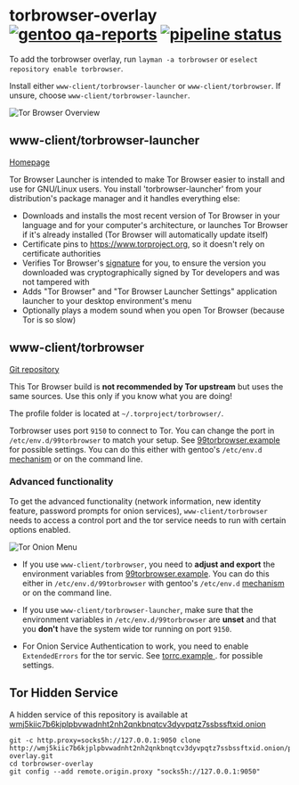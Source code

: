 # torbrowser-overlay [![gentoo qa-reports](https://img.shields.io/badge/gentoo-QA%20check-6E56AF.svg)](https://qa-reports.gentoo.org/output/repos/torbrowser.html) [![pipeline status](https://0xacab.org/Poncho/torbrowser-overlay/badges/master/pipeline.svg)](https://0xacab.org/Poncho/torbrowser-overlay/pipelines)

To add the torbrowser overlay, run `layman -a torbrowser` or `eselect repository enable torbrowser`.

Install either `www-client/torbrowser-launcher` or `www-client/torbrowser`. If unsure, choose `www-client/torbrowser-launcher`.

![Tor Browser Overview](https://blog.torproject.org/new-release-tor-browser-125/125-accessibility.png)


## www-client/torbrowser-launcher

[Homepage](https://github.com/micahflee/torbrowser-launcher)

Tor Browser Launcher is intended to make Tor Browser easier to install and use for GNU/Linux users. You install 'torbrowser-launcher' from your distribution's package manager and it handles everything else:

* Downloads and installs the most recent version of Tor Browser in your language and for your computer's architecture, or launches Tor Browser if it's already installed (Tor Browser will automatically update itself)
* Certificate pins to https://www.torproject.org, so it doesn't rely on certificate authorities
* Verifies Tor Browser's [signature](https://www.torproject.org/docs/verifying-signatures.html.en) for you, to ensure the version you downloaded was cryptographically signed by Tor developers and was not tampered with
* Adds "Tor Browser" and "Tor Browser Launcher Settings" application launcher to your desktop environment's menu
* Optionally plays a modem sound when you open Tor Browser (because Tor is so slow)


## www-client/torbrowser

[Git repository](https://gitlab.torproject.org/tpo/applications/tor-browser)

This Tor Browser build is **not recommended by Tor upstream** but
uses the same sources. Use this only if you know what you are doing!

The profile folder is located at `~/.torproject/torbrowser/`.

Torbrowser uses port `9150` to connect to Tor. You can change the port
in `/etc/env.d/99torbrowser` to match your setup. See
[99torbrowser.example](https://github.com/MeisterP/torbrowser-overlay/blob/master/www-client/torbrowser/files/99torbrowser.example)
for possible settings.
You can do this either with gentoo's `/etc/env.d`
[mechanism](https://wiki.gentoo.org/wiki/Handbook:AMD64/Working/EnvVar/en#Defining_variables_globally)
or on the command line.


### Advanced functionality

To get the advanced functionality (network information, new identity feature, password prompts for onion services),
`www-client/torbrowser` needs to access a control port and the tor service needs to run with certain options enabled.

![Tor Onion Menu ](https://blog.torproject.org/new-release-tor-browser-125/125-circuit-display.png)

* If you use `www-client/torbrowser`, you need to **adjust and export** the environment variables from
  [99torbrowser.example](https://github.com/MeisterP/torbrowser-overlay/blob/master/www-client/torbrowser/files/99torbrowser.example).
  You can do this either in `/etc/env.d/99torbrowser` with gentoo's `/etc/env.d`
  [mechanism](https://wiki.gentoo.org/wiki/Handbook:AMD64/Working/EnvVar/en#Defining_variables_globally)
  or on the command line.

* If you use `www-client/torbrowser-launcher`, make sure that the environment variables in `/etc/env.d/99torbrowser`
  are **unset** and that you **don't** have the system wide tor running on port `9150`.

* For Onion Service Authentication to work, you need to enable `ExtendedErrors` for the tor servic.
  See [torrc.example ](https://github.com/MeisterP/torbrowser-overlay/blob/master/www-client/torbrowser/files/torrc.example).
  for possible settings.


##  Tor Hidden Service

A hidden service of this repository is available at [wmj5kiic7b6kjplpbvwadnht2nh2qnkbnqtcv3dyvpqtz7ssbssftxid.onion](http://wmj5kiic7b6kjplpbvwadnht2nh2qnkbnqtcv3dyvpqtz7ssbssftxid.onion/poncho/torbrowser-overlay)

```
git -c http.proxy=socks5h://127.0.0.1:9050 clone http://wmj5kiic7b6kjplpbvwadnht2nh2qnkbnqtcv3dyvpqtz7ssbssftxid.onion/poncho/torbrowser-overlay.git
cd torbrowser-overlay
git config --add remote.origin.proxy "socks5h://127.0.0.1:9050"
```
